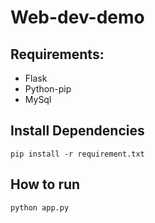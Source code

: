 # Web-dev-demo

## Requirements:
* Flask
* Python-pip
* MySql

## Install Dependencies
  `pip install -r requirement.txt`
  
  
## How to run 
   `python app.py`

